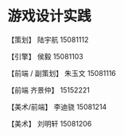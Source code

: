 # 游戏设计实践

【策划】 陆宇航 15081112

【引擎】 侯毅 15081103

【前端 / 副策划】 朱玉文 15081116

【前端 齐景仲】 15152221

【美术/前端】 李迪骁 15081214

【美术】 刘明轩 15081206
